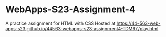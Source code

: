 # WebApps-S23-Assignment-4
A practice assignment for HTML with CSS
Hosted at https://44-563-web-apps-s23.github.io/44563-webapps-s23-assignment4-TDM67/play.html